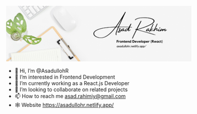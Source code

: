<img src='./Frontend Developer (React).png'></img>
- 👋 Hi, I’m @AsadullohR
- 👀 I’m interested in Frontend Development
- 🌱 I’m currently working as a React.js Developer
- 💞️ I’m looking to collaborate on related projects
- 📫 How to reach me asad.rahimiy@gmail.com
- 🕸️ Website https://asadullohr.netlify.app/
